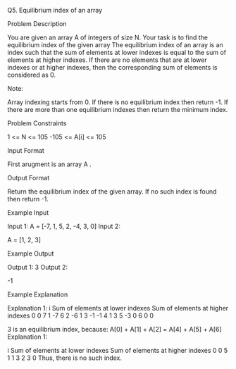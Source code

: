 Q5. Equilibrium index of an array

Problem Description

You are given an array A of integers of size N.
Your task is to find the equilibrium index of the given array
The equilibrium index of an array is an index such that the sum of elements at lower indexes is equal to the sum of elements at higher indexes.
If there are no elements that are at lower indexes or at higher indexes, then the corresponding sum of elements is considered as 0.

Note:

Array indexing starts from 0.
If there is no equilibrium index then return -1.
If there are more than one equilibrium indexes then return the minimum index.




Problem Constraints

1 <= N <= 105
-105 <= A[i] <= 105


Input Format

First arugment is an array A .


Output Format

Return the equilibrium index of the given array. If no such index is found then return -1.


Example Input

Input 1:
A = [-7, 1, 5, 2, -4, 3, 0]
Input 2:

A = [1, 2, 3]


Example Output

Output 1:
3
Output 2:

-1


Example Explanation

Explanation 1:
i   Sum of elements at lower indexes    Sum of elements at higher indexes
0                   0                                   7
1                  -7                                   6
2                  -6                                   1
3                  -1                                  -1
4                   1                                   3
5                  -3                                   0
6                   0                                   0

3 is an equilibrium index, because:
A[0] + A[1] + A[2] = A[4] + A[5] + A[6]
Explanation 1:

i   Sum of elements at lower indexes    Sum of elements at higher indexes
0                   0                                   5
1                   1                                   3
2                   3                                   0
Thus, there is no such index.